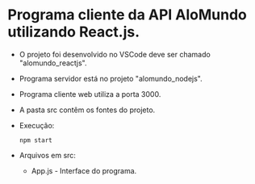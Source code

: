 # Programa cliente da API AloMundo utilizando React.js.

- O projeto foi desenvolvido no VSCode deve ser chamado "alomundo_reactjs".
- Programa servidor está no projeto "alomundo_nodejs".
- Programa cliente web utiliza a porta 3000.
- A pasta src contêm os fontes do projeto.

- Execução:    
   <pre><code>npm start</code></pre>

- Arquivos em src:
   - App.js - Interface do programa.